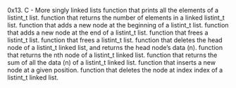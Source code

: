 0x13. C - More singly linked lists
function that prints all the elements of a listint_t list.
function that returns the number of elements in a linked listint_t list.
function that adds a new node at the beginning of a listint_t list.
function that adds a new node at the end of a listint_t list.
function that frees a listint_t list.
function that frees a listint_t list.
function that deletes the head node of a listint_t linked list, and returns the head node’s data (n).
function that returns the nth node of a listint_t linked list.
function that returns the sum of all the data (n) of a listint_t linked list.
function that inserts a new node at a given position.
function that deletes the node at index index of a listint_t linked list.
